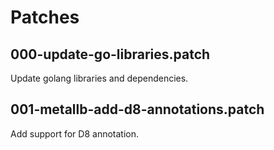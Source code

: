 # Patches

## 000-update-go-libraries.patch

Update golang libraries and dependencies.

## 001-metallb-add-d8-annotations.patch

Add support for D8 annotation.
